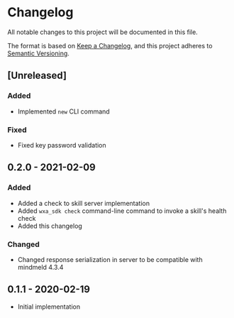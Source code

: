 # Changelog
All notable changes to this project will be documented in this file.

The format is based on [Keep a Changelog](https://keepachangelog.com/en/1.0.0/),
and this project adheres to [Semantic Versioning](https://semver.org/spec/v2.0.0.html).

## [Unreleased]

### Added

- Implemented `new` CLI command

### Fixed

- Fixed key password validation

## 0.2.0 - 2021-02-09

### Added

- Added a check to skill server implementation
- Added `wxa_sdk check` command-line command to invoke a skill's health check
- Added this changelog

### Changed

- Changed response serialization in server to be compatible with mindmeld 4.3.4

## 0.1.1 - 2020-02-19

- Initial implementation

